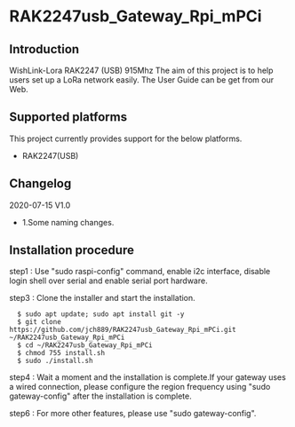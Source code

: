 # RAK2247usb_Gateway_Rpi_mPCi

##	Introduction 

WishLink-Lora RAK2247 (USB) 915Mhz
The aim of this project is to help users set up a LoRa network easily. The User Guide can be get from our Web.

##	Supported platforms

This project currently provides support for the below platforms.
* RAK2247(USB)

##	Changelog
2020-07-15 V1.0

* 1.Some naming changes.

##	Installation procedure

step1 : Use "sudo raspi-config" command, enable i2c interface, disable login shell over serial and enable serial port hardware.

step3 : Clone the installer and start the installation.

      $ sudo apt update; sudo apt install git -y
      $ git clone https://github.com/jch889/RAK2247usb_Gateway_Rpi_mPCi.git ~/RAK2247usb_Gateway_Rpi_mPCi
      $ cd ~/RAK2247usb_Gateway_Rpi_mPCi
      $ chmod 755 install.sh
      $ sudo ./install.sh

step4 : Wait a moment and the installation is complete.If your gateway uses a wired connection, please configure the region frequency using "sudo gateway-config" after the installation is complete.

step6 : For more other features, please use "sudo gateway-config".
